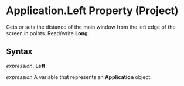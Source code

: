 
# Application.Left Property (Project)

Gets or sets the distance of the main window from the left edge of the screen in points. Read/write  **Long**.


## Syntax

 _expression_. **Left**

 _expression_ A variable that represents an **Application** object.


